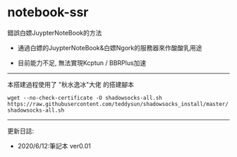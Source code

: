 # notebook-ssr
錯誤白嫖JuypterNoteBook的方法

- 通過白嫖的JuypterNoteBook&白嫖Ngork的服務器來作酸酸乳用途

- 目前能力不足, 無法實現Kcptun / BBRPlus加速


***
本搭建過程使用了 "秋水逸冰"大佬 的搭建腳本

`wget --no-check-certificate -O shadowsocks-all.sh https://raw.githubusercontent.com/teddysun/shadowsocks_install/master/shadowsocks-all.sh`
***


更新日誌:

- 2020/6/12:筆記本 ver0.01 
